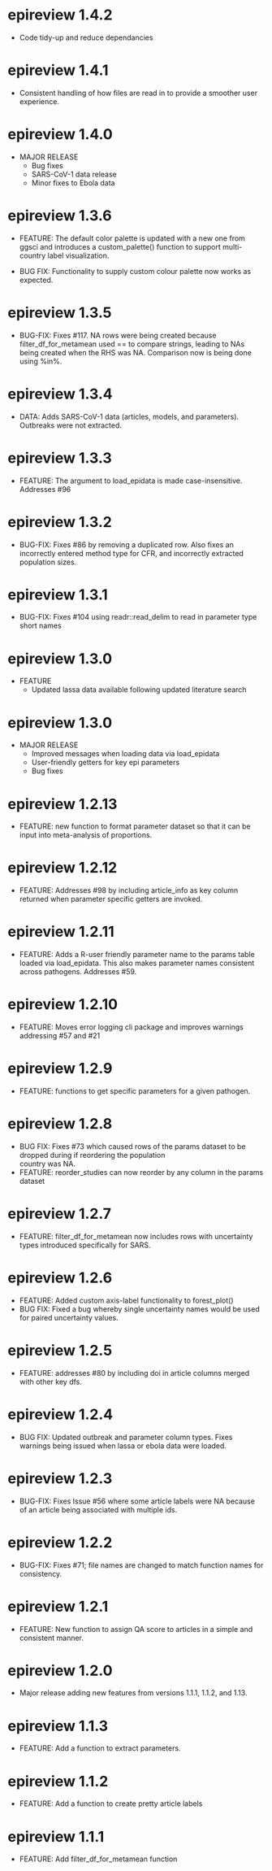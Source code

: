 # epireview 1.4.2

* Code tidy-up and reduce dependancies

# epireview 1.4.1

* Consistent handling of how files are read in to provide a smoother user experience.

# epireview 1.4.0

* MAJOR RELEASE
  - Bug fixes
  - SARS-CoV-1 data release
  - Minor fixes to Ebola data

# epireview 1.3.6
* FEATURE: The default color palette is updated with a new one from ggsci and introduces a custom_palette() function to support multi-country label visualization.

* BUG FIX: Functionality to supply custom colour palette now works as expected.

# epireview 1.3.5

* BUG-FIX: Fixes #117. NA rows were being created because filter_df_for_metamean used == to compare strings, leading to NAs being created when the RHS was NA. Comparison now is being done using %in%.

# epireview 1.3.4

* DATA: Adds SARS-CoV-1 data (articles, models, and parameters). Outbreaks were not extracted.

# epireview 1.3.3

* FEATURE: The argument to load_epidata is made case-insensitive. Addresses #96

# epireview 1.3.2

* BUG-FIX: Fixes #86 by removing a duplicated row. Also fixes an incorrectly entered method type for CFR, and incorrectly
extracted population sizes. 

# epireview 1.3.1

* BUG-FIX: Fixes #104 using readr::read_delim to read in parameter type short names

# epireview 1.3.0

* FEATURE
  - Updated lassa data available following updated literature search

# epireview 1.3.0

* MAJOR RELEASE
  - Improved messages when loading data via load_epidata
  - User-friendly getters for key epi parameters
  - Bug fixes
  
# epireview 1.2.13

* FEATURE: new function to format parameter dataset so that it can be input into
meta-analysis of proportions.

# epireview 1.2.12

* FEATURE: Addresses #98 by including article_info as key column returned when parameter specific getters are invoked.

# epireview 1.2.11

* FEATURE: Adds a R-user friendly parameter name to the params table loaded via
load_epidata. This also makes parameter names consistent across pathogens. Addresses #59.

# epireview 1.2.10

* FEATURE: Moves error logging cli package and improves warnings addressing #57 and #21

# epireview 1.2.9

* FEATURE: functions to get specific parameters for a given pathogen.

# epireview 1.2.8
* BUG FIX: Fixes #73 which caused rows of the params dataset to be dropped during if reordering the population  
country was NA.
* FEATURE: reorder_studies can now reorder by any column in the params dataset

# epireview 1.2.7

* FEATURE: filter_df_for_metamean now includes rows with uncertainty types introduced specifically for SARS.

# epireview 1.2.6

* FEATURE: Added custom axis-label functionality to forest_plot()
* BUG FIX: Fixed a bug whereby single uncertainty names would be used for paired uncertainty values.

# epireview 1.2.5

* FEATURE: addresses #80 by including doi in article columns merged with other key dfs.

# epireview 1.2.4

* BUG FIX: Updated outbreak and parameter column types. Fixes warnings being issued when lassa or ebola data were loaded.

# epireview 1.2.3

* BUG-FIX: Fixes Issue #56 where some article labels were NA because of an article being associated with multiple ids.

# epireview 1.2.2

* BUG-FIX: Fixes #71; file names are changed to match function names for consistency.

# epireview 1.2.1

* FEATURE: New function to assign QA score to articles in a simple and consistent manner.

# epireview 1.2.0

* Major release adding new features from versions 1.1.1, 1.1.2, and 1.13.

# epireview 1.1.3

* FEATURE: Add a function to extract parameters.

# epireview 1.1.2

* FEATURE: Add a function to create pretty article labels

# epireview 1.1.1

* FEATURE: Add filter_df_for_metamean function

